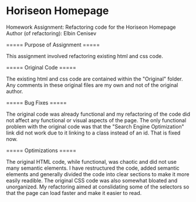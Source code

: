 # Horiseon Homepage
Homework Assignment: Refactoring code for the Horiseon Homepage
Author (of refactoring): Elbin Cenisev

===== Purpose of Assignment =====

This assignment involved refactoring existing html and css code.

===== Original Code =====

The existing html and css code are contained within the "Original" folder.
Any comments in these original files are my own and not of the original author.

===== Bug Fixes =====

The original code was already functional and my refactoring of the code did not affect any functional or visual aspects of the page.
The only functional problem with the original code was that the "Search Engine Optimization" link did not work due to it linking to a class instead of an id. That is fixed now.

===== Optimizations =====

The original HTML code, while functional, was chaotic and did not use many semantic elements. 
I have restructured the code, added semantic elements and generally divided the code into clear sections to make it more easily readible.
The original CSS code was also somewhat bloated and unorganized. 
My refactoring aimed at conslidating some of the selectors so that the page can load faster and make it easier to read. 
